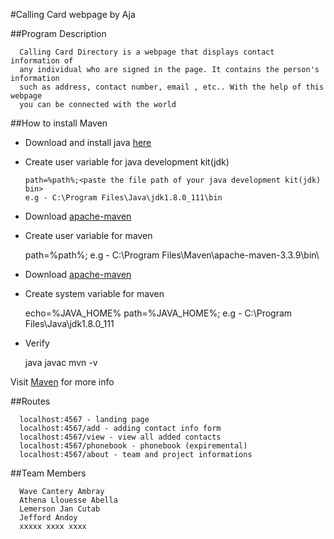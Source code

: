 #Calling Card webpage by Aja

##Program Description

      Calling Card Directory is a webpage that displays contact information of 
      any individual who are signed in the page. It contains the person's information 
      such as address, contact number, email , etc.. With the help of this webpage
      you can be connected with the world
      
##How to install Maven

* Download and install java [here](http://www.oracle.com/technetwork/java/javase/downloads/index.html)
* Create user variable for java development kit(jdk)

      path=%path%;<paste the file path of your java development kit(jdk) bin>
      e.g - C:\Program Files\Java\jdk1.8.0_111\bin
 
 * Download [apache-maven](http://maven.apache.org/download.cgi)
 * Create user variable for maven

      path=%path%;<paste the file path of your apache-maven bin>
      e.g - C:\Program Files\Maven\apache-maven-3.3.9\bin\
      
 * Download [apache-maven](http://maven.apache.org/download.cgi)
 * Create system variable for maven
      
      echo=%JAVA_HOME%
      path=%JAVA_HOME%;<paste the file path of your apache-maven here>
      e.g - C:\Program Files\Java\jdk1.8.0_111
      
 * Verify
      
      java
      javac
      mvn -v
      
      
Visit [Maven](http://maven.apache.org/install.html) for more info

##Routes

      localhost:4567 - landing page
      localhost:4567/add - adding contact info form
      localhost:4567/view - view all added contacts
      localhost:4567/phonebook - phonebook (expiremental)
      localhost:4567/about - team and project informations

##Team Members

      Wave Cantery Ambray
      Athena Llouesse Abella
      Lemerson Jan Cutab
      Jefford Andoy
      xxxxx xxxx xxxx
      
 
      

